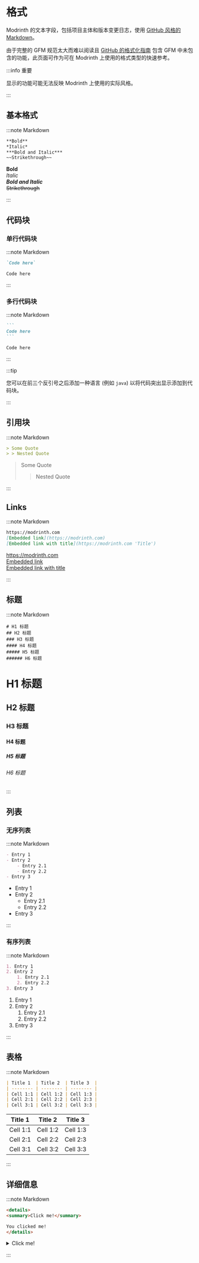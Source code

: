 # 格式

Modrinth 的文本字段，包括项目主体和版本变更日志，使用 [GitHub 风格的 Markdown](https://github.github.com/gfm)。

由于完整的 GFM 规范太大而难以阅读且 [GitHub 的格式化指南](https://docs.github.com/en/get-started/writing-on-github/getting-started-with-writing-and-formatting-on-github/basic-writing-and-formatting-syntax) 包含 GFM 中未包含的功能，此页面可作为可在 Modrinth 上使用的格式类型的快速参考。

:::info 重要

显示的功能可能无法反映 Modrinth 上使用的实际风格。

:::

## 基本格式

:::note Markdown

```markdown
**Bold**
*Italic*
***Bold and Italic***
~~Strikethrough~~
```

**Bold**  
*Italic*  
***Bold and Italic***  
~~Strikethrough~~

:::

## 代码块

### 单行代码块

:::note Markdown

```markdown
`Code here`
```

`Code here`

:::

### 多行代码块

:::note Markdown

````markdown
```
Code here
```
````

```
Code here
```

:::

:::tip

您可以在前三个反引号之后添加一种语言 (例如 `java`) 以将代码突出显示添加到代码块。

:::

## 引用块

:::note Markdown

```markdown
> Some Quote
> > Nested Quote
```

> Some Quote  
> > Nested Quote

:::

## Links

:::note Markdown

```markdown
https://modrinth.com
[Embedded link](https://modrinth.com)
[Embedded link with title](https://modrinth.com 'Title')
```

https://modrinth.com  
[Embedded link](https://modrinth.com)  
[Embedded link with title](https://modrinth.com 'Title')

:::

## 标题

:::note Markdown

```
# H1 标题
## H2 标题
### H3 标题
#### H4 标题
##### H5 标题
###### H6 标题
```

# H1 标题  
## H2 标题  
### H3 标题  
#### H4 标题  
##### H5 标题  
###### H6 标题

:::

## 列表

### 无序列表

:::note Markdown

```markdown
- Entry 1
- Entry 2
    - Entry 2.1
    - Entry 2.2
- Entry 3
```

- Entry 1
- Entry 2
    - Entry 2.1
    - Entry 2.2
- Entry 3

:::

### 有序列表

:::note Markdown

```markdown
1. Entry 1
2. Entry 2
    1. Entry 2.1
    2. Entry 2.2
3. Entry 3
```

1. Entry 1
2. Entry 2
    1. Entry 2.1
    2. Entry 2.2
3. Entry 3

:::

## 表格

:::note Markdown

```markdown
| Title 1  | Title 2  | Title 3  |
| -------- | -------- | -------- |
| Cell 1:1 | Cell 1:2 | Cell 1:3 |
| Cell 2:1 | Cell 2:2 | Cell 2:3 |
| Cell 3:1 | Cell 3:2 | Cell 3:3 |
```

| Title 1  | Title 2  | Title 3  |
| -------- | -------- | -------- |
| Cell 1:1 | Cell 1:2 | Cell 1:3 |
| Cell 2:1 | Cell 2:2 | Cell 2:3 |
| Cell 3:1 | Cell 3:2 | Cell 3:3 |

:::

## 详细信息

:::note Markdown

```markdown
<details>
<summary>Click me!</summary>

You clicked me!
</details>

```

<details>
<summary>Click me!</summary>

You clicked me!
</details>

:::
